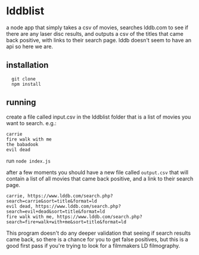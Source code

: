 # lddblist

a node app that simply takes a csv of movies, searches lddb.com to see if there are any laser disc results, and outputs a csv of the titles that came back positive, with links to their search page. lddb doesn't seem to have an api so here we are.

## installation

```
  git clone
  npm install
```

## running
    
create a file called input.csv in the lddblist folder that is a list of movies you want to search. e.g.:

```
carrie
fire walk with me
the babadook
evil dead
```

run `node index.js`

after a few moments you should have a new file called `output.csv` that will contain a list of all movies that came back positive, and a link to their search page. 

```
carrie, https://www.lddb.com/search.php?search=carrie&sort=title&format=ld
evil dead, https://www.lddb.com/search.php?search=evil+dead&sort=title&format=ld
fire walk with me, https://www.lddb.com/search.php?search=fire+walk+with+me&sort=title&format=ld
```

This program doesn't do any deeper validation that seeing if search results came back, so there is a chance for you to get false positives, but this is a good first pass if you're trying to look for a filmmakers LD filmography.
